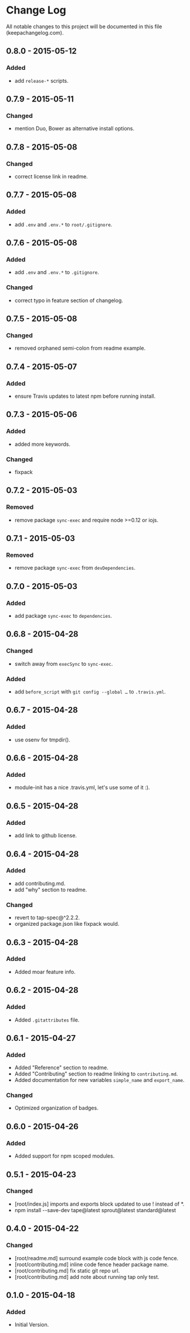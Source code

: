 # Change Log
All notable changes to this project will be documented in this file (keepachangelog.com).

## 0.8.0 - 2015-05-12
### Added
- add `release-*` scripts.

## 0.7.9 - 2015-05-11
### Changed
- mention Duo, Bower as alternative install options.

## 0.7.8 - 2015-05-08
### Changed
- correct license link in readme.

## 0.7.7 - 2015-05-08
### Added
- add `.env` and `.env.*` to `root/.gitignore`.

## 0.7.6 - 2015-05-08
### Added
- add `.env` and `.env.*` to `.gitignore`.

### Changed
- correct typo in feature section of changelog.

## 0.7.5 - 2015-05-08
### Changed
- removed orphaned semi-colon from readme example.

## 0.7.4 - 2015-05-07
### Added
- ensure Travis updates to latest npm before running install.

## 0.7.3 - 2015-05-06
### Added
- added more keywords.

### Changed
- fixpack

## 0.7.2 - 2015-05-03
### Removed
- remove package `sync-exec` and require node >=0.12 or iojs.

## 0.7.1 - 2015-05-03
### Removed
- remove package `sync-exec` from `devDependencies`.

## 0.7.0 - 2015-05-03
### Added
- add package `sync-exec` to `dependencies`.

## 0.6.8 - 2015-04-28
### Changed
- switch away from `execSync` to `sync-exec`.

### Added
- add `before_script` with `git config --global …` to `.travis.yml`.

## 0.6.7 - 2015-04-28
### Added
- use osenv for tmpdir().

## 0.6.6 - 2015-04-28
### Added
- module-init has a nice .travis.yml, let's use some of it :).

## 0.6.5 - 2015-04-28
### Added
- add link to github license.

## 0.6.4 - 2015-04-28
### Added
- add contributing.md.
- add "why" section to readme.

### Changed
- revert to tap-spec@^2.2.2.
- organized package.json like fixpack would.

## 0.6.3 - 2015-04-28
### Added
- Added moar feature info.

## 0.6.2 - 2015-04-28
### Added
- Added `.gitattributes` file.

## 0.6.1 - 2015-04-27
### Added
- Added "Reference" section to readme.
- Added "Contributing" section to readme linking to `contributing.md`.
- Added documentation for new variables `simple_name` and `export_name`.

### Changed
- Optimized organization of badges.

## 0.6.0 - 2015-04-26
### Added
- Added support for npm scoped modules.

## 0.5.1 - 2015-04-23
### Changed
- [root/index.js] imports and exports block updated to use ! instead of *.
- npm install --save-dev tape@latest sprout@latest standard@latest

## 0.4.0 - 2015-04-22
### Changed
- [root/readme.md] surround example code block with js code fence.
- [root/contributing.md] inline code fence header package name.
- [root/contributing.md] fix static git repo url.
- [root/contributing.md] add note about running tap only test.

## 0.1.0 - 2015-04-18
### Added
- Initial Version.

